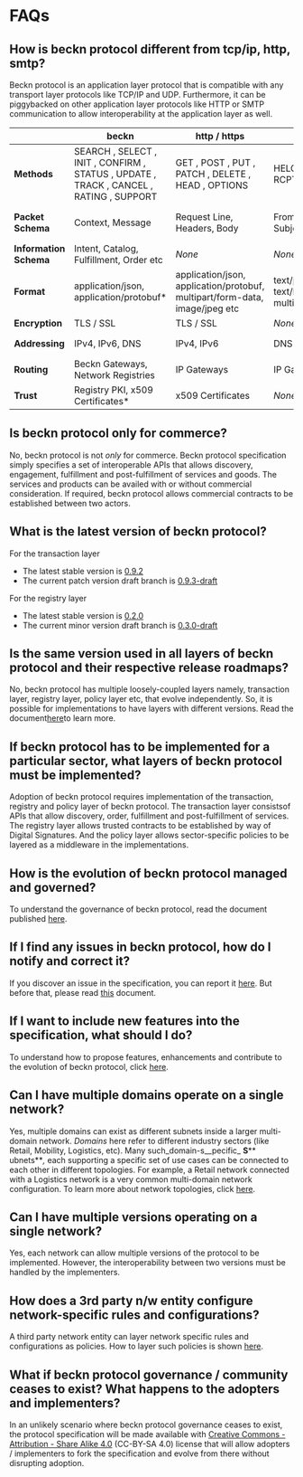 # FAQs

## How is beckn protocol different from tcp/ip, http, smtp?

Beckn protocol is an application layer protocol that is compatible with any transport layer protocols like TCP/IP and UDP. Furthermore, it can be piggybacked on other application layer protocols like HTTP or SMTP communication to allow interoperability at the application layer as well.


|| **beckn** | **http / https** | **smtp** | **tcp/ip** |
| --- | --- | --- | --- | --- |
| **Methods** | SEARCH , SELECT , INIT , CONFIRM , STATUS , UPDATE , TRACK , CANCEL , RATING , SUPPORT | GET , POST , PUT , PATCH , DELETE , HEAD , OPTIONS | HELO, MAIL, RCPT, DATA | SYN, SYN-ACK, ACK, FIN |
| **Packet Schema** | Context, Message | Request Line, Headers, Body | From, To, Subject, Body | TCP Header, Data |
| **Information Schema** | Intent, Catalog, Fulfillment, Order etc | _None_ | _None_ | _None_ |
| **Format** | application/json, application/protobuf\* | application/json, application/protobuf, multipart/form-data, image/jpeg etc | text/plain, text/html, multipart/mixed | _None_ |
| **Encryption** | TLS / SSL | TLS / SSL | _None_ | _None_ |
| **Addressing** | IPv4, IPv6, DNS | IPv4, IPv6 | DNS | IPv4, IPv6 |
| **Routing** | Beckn Gateways, Network Registries | IP Gateways | IP Gateways | IP Gateways |
| **Trust** | Registry PKI, x509 Certificates\* | x509 Certificates | _None_ | _None_ |

## Is beckn protocol only for commerce?

No, beckn protocol is not _only_ for commerce. Beckn protocol specification simply specifies a set of interoperable APIs that allows discovery, engagement, fulfillment and post-fulfillment of services and goods. The services and products can be availed with or without commercial consideration. If required, beckn protocol allows commercial contracts to be established between two actors.

## What is the latest version of beckn protocol?

For the transaction layer

- The latest stable version is [0.9.2](https://github.com/beckn/protocol-specifications)
- The current patch version draft branch is [0.9.3-draft](https://github.com/beckn/protocol-specifications/tree/core-0.9.3-draft)

For the registry layer

- The latest stable version is [0.2.0](https://github.com/beckn/registry)
- The current minor version draft branch is [0.3.0-draft](https://github.com/beckn/registry/tree/0.3.0-draft)

## Is the same version used in all layers of beckn protocol and their respective release roadmaps?

No, beckn protocol has multiple loosely-coupled layers namely, transaction layer, registry layer, policy layer etc, that evolve independently. So, it is possible for implementations to have layers with different versions. Read the document[here](https://developers.becknprotocol.io/docs/introduction/introduction/)to learn more.

## If beckn protocol has to be implemented for a particular sector, what layers of beckn protocol must be implemented?

Adoption of beckn protocol requires implementation of the transaction, registry and policy layer of beckn protocol. The transaction layer consistsof APIs that allow discovery, order, fulfillment and post-fulfillment of services. The registry layer allows trusted contracts to be established by way of Digital Signatures. And the policy layer allows sector-specific policies to be layered as a middleware in the implementations.

## How is the evolution of beckn protocol managed and governed?

To understand the governance of beckn protocol, read the document published [here](https://github.com/beckn/protocol-specifications/blob/master/GOVERNANCE.md).

## If I find any issues in beckn protocol, how do I notify and correct it?

If you discover an issue in the specification, you can report it [here](https://github.com/beckn/protocol-specifications/issues). But before that, please read [this](https://github.com/beckn/protocol-specifications/blob/master/CONTRIBUTION.md) document.

## If I want to include new features into the specification, what should I do?

To understand how to propose features, enhancements and contribute to the evolution of beckn protocol, click [here](https://github.com/beckn/protocol-specifications/blob/master/CONTRIBUTION.md).

## Can I have multiple domains operate on a single network?

Yes, multiple domains can exist as different subnets inside a larger multi-domain network. _Domains_ here refer to different industry sectors (like Retail, Mobility, Logistics, etc). Many such_domain-s__pecific_ **S**** ubnets**_,_ each supporting a specific set of use cases can be connected to each other in different topologies. For example, a Retail network connected with a Logistics network is a very common multi-domain network configuration. To learn more about network topologies, click [here](https://developers.becknprotocol.io/docs/introduction/transactional-layer/#network-topologies).

## Can I have multiple versions operating on a single network?

Yes, each network can allow multiple versions of the protocol to be implemented. However, the interoperability between two versions must be handled by the implementers.

## How does a 3rd party n/w entity configure network-specific rules and configurations?

A third party network entity can layer network specific rules and configurations as policies. How to layer such policies is shown [here](https://github.com/beckn/protocol-specifications/blob/master/LAYERING-NETWORK-POLICY.md).

## What if beckn protocol governance / community ceases to exist? What happens to the adopters and implementers?

In an unlikely scenario where beckn protocol governance ceases to exist, the protocol specification will be made available with [Creative Commons - Attribution - Share Alike 4.0](https://creativecommons.org/licenses/by-sa/4.0/) (CC-BY-SA 4.0) license that will allow adopters / implementers to fork the specification and evolve from there without disrupting adoption.
